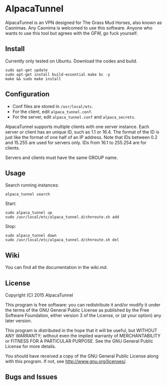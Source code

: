 AlpacaTunnel
============


AlpacaTunnel is an VPN designed for The Grass Mud Horses, also known as
Caonimas. Any Caonima is welcomed to use this software. Anyone who wants
to use this tool but agrees with the GFW, go fuck yourself.


Install
-------

Currently only tested on Ubuntu.
Download the codes and build.

    sudo apt-get update
    sudo apt-get install build-essential make bc -y
    make && sudo make install


Configuration
-------------

- Conf files are stored in `/usr/local/etc`.
- For the client, edit `alpaca_tunnel.conf`.
- For the server, edit `alpaca_tunnel.conf` and `alpaca_secrets`.

AlpacaTunnel supports multiple clients with one server instance. Each server
or client has an unique ID, such as 1.1 or 16.4. The format of the ID is just
like the format of one half of an IP address. Note that IDs between 0.2 and
15.255 are used for servers only. IDs from 16.1 to 255.254 are for clients.

Servers and clients must have the same GROUP name.


Usage
-----

Search running instances:

    alpaca_tunnel search

Start:

    sudo alpaca_tunnel up
    sudo /usr/local/etc/alpaca_tunnel.d/chnroute.sh add

Stop:

    sudo alpaca_tunnel down
    sudo /usr/local/etc/alpaca_tunnel.d/chnroute.sh del


Wiki
----

You can find all the documentation in the wiki.md.


License
-------

Copyright (C) 2015 AlpacaTunnel

This program is free software: you can redistribute it and/or modify
it under the terms of the GNU General Public License as published by
the Free Software Foundation, either version 3 of the License, or
(at your option) any later version.

This program is distributed in the hope that it will be useful,
but WITHOUT ANY WARRANTY; without even the implied warranty of
MERCHANTABILITY or FITNESS FOR A PARTICULAR PURPOSE.  See the
GNU General Public License for more details.

You should have received a copy of the GNU General Public License
along with this program.  If not, see <http://www.gnu.org/licenses/>.


Bugs and Issues
----------------





